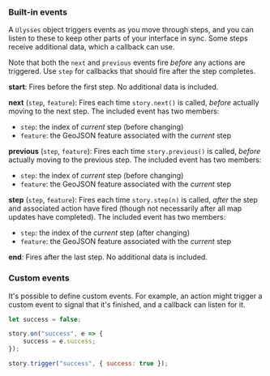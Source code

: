 ### Built-in events

A `Ulysses` object triggers events as you move through steps, and you can listen to these to keep other parts of your interface in sync. Some steps receive additional data, which a callback can use.

Note that both the `next` and `previous` events fire _before_ any actions are triggered. Use `step` for callbacks that should fire after the step completes.

**start**: Fires before the first step. No additional data is included.

**next** (`step`, `feature`): Fires each time `story.next()` is called, _before_ actually moving to the next step. The included event has two members:

- `step`: the index of _current_ step (before changing)
- `feature`: the GeoJSON feature associated with the _current_ step

**previous** (`step`, `feature`): Fires each time `story.previous()` is called, _before_ actually moving to the previous step. The included event has two members:

- `step`: the index of _current_ step (before changing)
- `feature`: the GeoJSON feature associated with the _current_ step

**step** (`step`, `feature`): Fires each time `story.step(n)` is called, _after_ the step and associated action have fired (though not necessarily after all map updates have completed). The included event has two members:

- `step`: the index of the _current_ step (after changing)
- `feature`: the GeoJSON feature associated with the _current_ step

**end**: Fires after the last step. No additional data is included.

### Custom events

It's possible to define custom events. For example, an action might trigger a custom event to signal that it's finished, and a callback can listen for it.

```js
let success = false;

story.on("success", e => {
	success = e.success;
});

story.trigger("success", { success: true });
```
